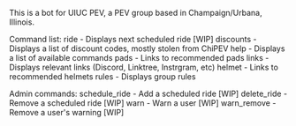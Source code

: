 This is a bot for UIUC PEV, a PEV group based in Champaign/Urbana, Illinois.

Command list:
ride - Displays next scheduled ride [WIP]
discounts - Displays a list of discount codes, mostly stolen from ChiPEV
help - Displays a list of available commands
pads - Links to recommended pads
links - Displays relevant links (Discord, Linktree, Instrgram, etc) 
helmet - Links to recommended helmets
rules - Displays group rules

Admin commands:
schedule_ride - Add a scheduled ride [WIP]
delete_ride - Remove a scheduled ride [WIP]
warn - Warn a user [WIP]
warn_remove - Remove a user's warning [WIP]